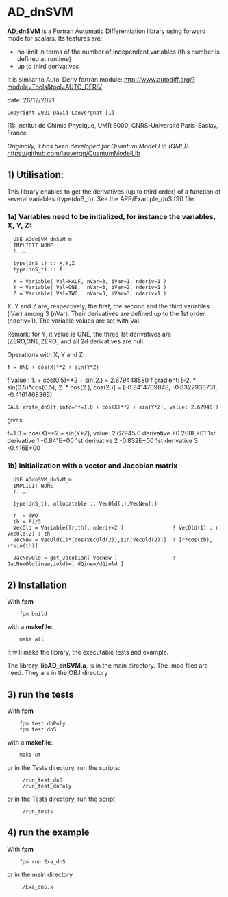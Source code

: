 # AD_dnSVM

 **AD_dnSVM** is a Fortran Automatic Differentiation library using forward mode for scalars.
 Its features are:
 - no limit in terms of the number of independent variables (this number is defined at runtime)
 - up to third derivatives

It is similar to Auto_Deriv fortran module: http://www.autodiff.org/?module=Tools&tool=AUTO_DERIV

date: 26/12/2021

    Copyright 2021 David Lauvergnat [1]

[1]: Institut de Chimie Physique, UMR 8000, CNRS-Université Paris-Saclay, France

*Originally, it has been developed for Quantum Model Lib (QML):* https://github.com/lauvergn/QuantumModelLib


## 1) Utilisation:

This library enables to get the derivatives (up to third order) of a
function of several variables (type(dnS_t)).
See the APP/Example_dnS.f90 file.

### 1a) Variables need to be initialized, for instance the variables, X, Y, Z:

```
  USE ADdnSVM_dnSVM_m
  IMPLICIT NONE
  !....

  type(dnS_t) :: X,Y,Z
  type(dnS_t) :: f

  X = Variable( Val=HALF, nVar=3, iVar=1, nderiv=1 )
  Y = Variable( Val=ONE,  nVar=3, iVar=2, nderiv=1 )
  Z = Variable( Val=TWO,  nVar=3, iVar=3, nderiv=1 )
```

X, Y and Z are, respectively, the first, the second and the third variables (iVar)
among 3 (nVar).
Their derivatives are defined up to the 1st order (nderiv=1).
The variable values are set with Val.

Remark: for Y, it value is ONE, the three 1st derivatives are [ZERO,ONE,ZERO]
and all 2d derivatives are null.


Operations with X, Y and Z:
```
f = ONE + cos(X)**2 + sin(Y*Z)
```
 f value   : 1. + cos(0.5)**2 + sin(2.) = 2.679448580
 f gradient: [-2. * sin(0.5)*cos(0.5), 2. * cos(2.),   cos(2.)] =
             [-0.8414709848,          -0.8322936731, -0.4161468365]
```
CALL Write_dnS(f,info='f=1.0 + cos(X)**2 + sin(Y*Z), value: 2.67945')
```
gives:

 f=1.0 + cos(X)**2 + sin(Y*Z), value: 2.67945
 0   derivative            +0.268E+01
 1st derivative  1         -0.841E+00
 1st derivative  2         -0.832E+00
 1st derivative  3         -0.416E+00

### 1b) Initialization with a vector and Jacobian matrix

```
  USE ADdnSVM_dnSVM_m
  IMPLICIT NONE
  !....

  type(dnS_t), allocatable :: VecOld(:),VecNew(:)

  r  = TWO
  th = Pi/3
  VecOld = Variable([r,th], nderiv=2 )                ! VecOld(1) : r, VecOld(2) : th
  VecNew = VecOld(1)*[cos(VecOld(2)),sin(VecOld(2))]  ! [r*cos(th), r*sin(th)]

  JacNewOld = get_Jacobian( VecNew )                  ! JacNewOld(inew,iold)=[ dQinew/dQiold ]
```

## 2) Installation
With **fpm**
```
    fpm build
```

with a **makefile**:

```
    make all
```

It will make the library, the executable tests and example.

The library, **libAD_dnSVM.a**, is in the main directory.
The .mod files are need. They are in the OBJ directory

## 3) run the tests
With **fpm**

```
    fpm test dnPoly
    fpm test dnS
```
with a **makefile**:
```
    make ut
```

or in the Tests directory, run the scripts:
```
    ./run_test_dnS
    ./run_test_dnPoly
```
or in the Tests directory, run the script
```
    ./run_tests
```

## 4) run the example
With **fpm**
```
    fpm run Exa_dnS
````
or in the main directory
```
    ./Exa_dnS.x
```

